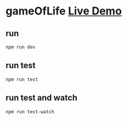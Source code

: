 # gameOfLife [Live Demo](http://www.gameoflife.com.s3-website-us-west-2.amazonaws.com/)

## run
```
npm run dev
```

## run test
```
npm run test
```

## run test and watch
```
npm run test-watch
```